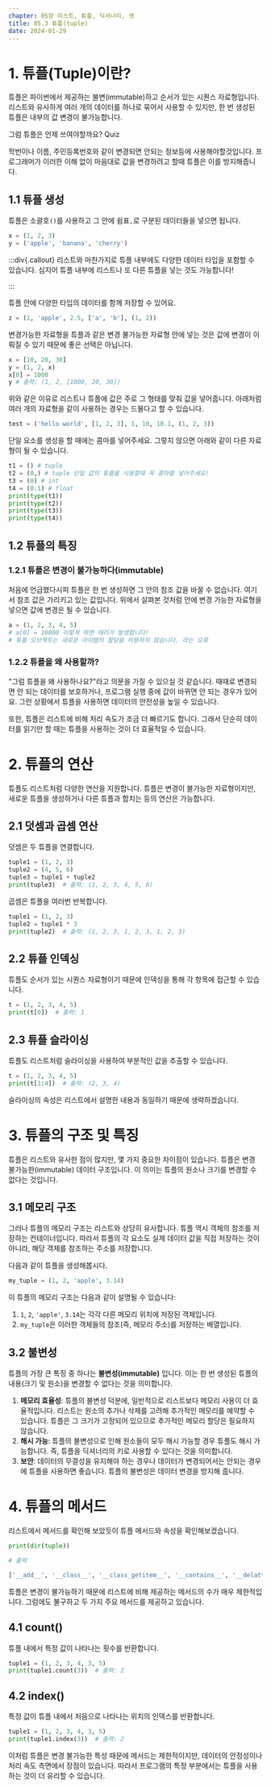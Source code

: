 ```yaml
---
chapter: 05장 리스트, 튜플, 딕셔너리, 셋
title: 05.3 튜플(tuple)
date: 2024-01-29
---
```


# 1. 튜플(Tuple)이란?

튜플은 파이썬에서 제공하는 불변(immutable)하고 순서가 있는 시퀀스 자료형입니다. 리스트와 유사하게 여러 개의 데이터를 하나로 묶어서 사용할 수 있지만, 한 번 생성된 튜플은 내부의 값 변경이 불가능합니다.

그럼 튜플은 언제 쓰여야할까요? Quiz

학번이나 이름, 주민등록번호와 같이 변경되면 안되는 정보등에 사용해야할것입니다. 프로그래머가 이러한 이해 없이 마음대로 값을 변경하려고 할때 튜플은 이를 방지해줍니다.

## 1.1 튜플 생성

튜플은 소괄호`()`를 사용하고 그 안에 쉼표`,`로 구분된 데이터들을 넣으면 됩니다.

```python
x = (1, 2, 3)
y = ('apple', 'banana', 'cherry')
```

:::div{.callout}
리스트와 마찬가지로 튜플 내부에도 다양한 데이터 타입을 포함할 수 있습니다. 심지어 튜플 내부에 리스트나 또 다른 튜플을 넣는 것도 가능합니다!

:::

튜플 안에 다양한 타입의 데이터를 함께 저장할 수 있어요.

```python
z = (1, 'apple', 2.5, ['a', 'b'], (1, 2))
```

변경가능한 자료형을 튜플과 같은 변경 불가능한 자료형 안에 넣는 것은 값에 변경이 이뤄질 수 있기 때문에 좋은 선택은 아닙니다.

```python
x = [10, 20, 30]
y = (1, 2, x)
x[0] = 1000
y # 출력: (1, 2, [1000, 20, 30])
```

위와 같은 이유로 리스트나 튜플에 값은 주로 그 형태를 맞춰 값을 넣어줍니다. 아래처럼 여러 개의 자료형을 같이 사용하는 경우는 드물다고 할 수 있습니다.

```python
test = ('hello world', [1, 2, 3], 1, 10, 10.1, (1, 2, 3))
```

단일 요소를 생성을 할 때에는 콤마를 넣어주세요. 그렇지 않으면 아래와 같이 다른 자료형이 될 수 있습니다.

```python
t1 = () # tuple
t2 = (0,) # tuple 단일 값의 튜플을 사용할때 꼭 콤마를 넣어주세요!
t3 = (0) # int
t4 = (0.1) # float
print(type(t1))
print(type(t2))
print(type(t3))
print(type(t4))
```

## 1.2 튜플의 특징

### 1.2.1 튜플은 변경이 불가능하다(immutable)

처음에 언급했다시피 튜플은 한 번 생성하면 그 안의 참조 값을 바꿀 수 없습니다. 여기서 참조 값은 가리키고 있는 값입니다. 위에서 살펴본 것처럼 안에 변경 가능한 자료형을 넣으면 값에 변경은 될 수 있습니다.

```python
a = (1, 2, 3, 4, 5)
# a[0] = 10000 이렇게 하면 에러가 발생합니다!
# 튜플 오브젝트는 새로운 아이템의 할당을 허용하지 않습니다. 라는 오류
```

### 1.2.2 튜플을 왜 사용할까?

"그럼 튜플을 왜 사용하나요?"라고 의문을 가질 수 있으실 것 같습니다. 때때로 변경되면 안 되는 데이터를 보호하거나, 프로그램 실행 중에 값이 바뀌면 안 되는 경우가 있어요. 그런 상황에서 튜플을 사용하면 데이터의 안전성을 높일 수 있습니다.

또한, 튜플은 리스트에 비해 처리 속도가 조금 더 빠르기도 합니다. 그래서 단순히 데이터를 읽기만 할 때는 튜플을 사용하는 것이 더 효율적일 수 있습니다.

# 2. 튜플의 연산

튜플도 리스트처럼 다양한 연산을 지원합니다. 튜플은 변경이 불가능한 자료형이지만, 새로운 튜플을 생성하거나 다른 튜플과 합치는 등의 연산은 가능합니다.

## 2.1 덧셈과 곱셈 연산

덧셈은 두 튜플을 연결합니다.

```python
tuple1 = (1, 2, 3)
tuple2 = (4, 5, 6)
tuple3 = tuple1 + tuple2
print(tuple3)  # 출력: (1, 2, 3, 4, 5, 6)
```

곱셈은 튜플을 여러번 반복합니다.

```python
tuple1 = (1, 2, 3)
tuple2 = tuple1 * 3
print(tuple2)  # 출력: (1, 2, 3, 1, 2, 3, 1, 2, 3)
```

## 2.2 튜플 인덱싱

튜플도 순서가 있는 시퀀스 자료형이기 때문에 인덱싱을 통해 각 항목에 접근할 수 있습니다.

```python
t = (1, 2, 3, 4, 5)
print(t[0])  # 출력: 1
```

## 2.3 튜플 슬라이싱

튜플도 리스트처럼 슬라이싱을 사용하여 부분적인 값을 추출할 수 있습니다.

```python
t = (1, 2, 3, 4, 5)
print(t[1:4])  # 출력: (2, 3, 4)
```

슬라이싱의 속성은 리스트에서 설명한 내용과 동일하기 때문에 생략하겠습니다.

# 3. 튜플의 구조 및 특징

튜플은 리스트와 유사한 점이 많지만, 몇 가지 중요한 차이점이 있습니다. 튜플은 변경 불가능한(immutable) 데이터 구조입니다. 이 의미는 튜플의 원소나 크기를 변경할 수 없다는 것입니다.

## 3.1 메모리 구조

그러나 튜플의 메모리 구조는 리스트와 상당히 유사합니다. 튜플 역시 객체의 참조를 저장하는 컨테이너입니다. 따라서 튜플의 각 요소도 실제 데이터 값을 직접 저장하는 것이 아니라, 해당 객체를 참조하는 주소를 저장합니다.

다음과 같이 튜플을 생성해봅시다.

```python
my_tuple = (1, 2, 'apple', 3.14)
```

이 튜플의 메모리 구조는 다음과 같이 설명될 수 있습니다:

1. `1`, `2`, `'apple'`, `3.14`는 각각 다른 메모리 위치에 저장된 객체입니다.
2. `my_tuple`은 이러한 객체들의 참조(즉, 메모리 주소)를 저장하는 배열입니다.
<!-- 
그림으로 표현하면 아래와 같습니다.

(그림 추가 예정) -->

## 3.2 불변성

튜플의 가장 큰 특징 중 하나는 **불변성(immutable)** 입니다. 이는 한 번 생성된 튜플의 내용(크기 및 원소)을 변경할 수 없다는 것을 의미합니다.

1. **메모리 효율성**: 튜플의 불변성 덕분에, 일반적으로 리스트보다 메모리 사용이 더 효율적입니다. 리스트는 원소의 추가나 삭제를 고려해 추가적인 메모리를 예약할 수 있습니다. 튜플은 그 크기가 고정되어 있으므로 추가적인 메모리 할당은 필요하지 않습니다.
2. **해시 가능**: 튜플의 불변성으로 인해 원소들이 모두 해시 가능할 경우 튜플도 해시 가능합니다. 즉, 튜플을 딕셔너리의 키로 사용할 수 있다는 것을 의미합니다.
3. **보안**: 데이터의 무결성을 유지해야 하는 경우나 데이터가 변경되어서는 안되는 경우에 튜플을 사용하면 좋습니다. 튜플의 불변성은 데이터 변경을 방지해 줍니다.

# 4. 튜플의 메서드

리스트에서 메서드를 확인해 보았듯이 튜플 메서드와 속성을 확인해보겠습니다.

```python
print(dir(tuple))
```

```python
# 출력

['__add__', '__class__', '__class_getitem__', '__contains__', '__delattr__', '__dir__', '__doc__', '__eq__', '__format__', '__ge__', '__getattribute__', '__getitem__', '__getnewargs__', '__gt__', '__hash__', '__init__', '__init_subclass__', '__iter__', '__le__', '__len__', '__lt__', '__mul__', '__ne__', '__new__', '__reduce__', '__reduce_ex__', '__repr__', '__rmul__', '__setattr__', '__sizeof__', '__str__', '__subclasshook__', 'count', 'index']
```

튜플은 변경이 불가능하기 때문에 리스트에 비해 제공하는 메서드의 수가 매우 제한적입니다. 그럼에도 불구하고 두 가지 주요 메서드를 제공하고 있습니다.

## 4.1 count()

튜플 내에서 특정 값이 나타나는 횟수를 반환합니다.

```python
tuple1 = (1, 2, 3, 4, 3, 5)
print(tuple1.count(3))  # 출력: 2
```

## 4.2 index()

특정 값이 튜플 내에서 처음으로 나타나는 위치의 인덱스를 반환합니다.

```python
tuple1 = (1, 2, 3, 4, 3, 5)
print(tuple1.index(3))  # 출력: 2
```

이처럼 튜플은 변경 불가능한 특성 때문에 메서드는 제한적이지만, 데이터의 안정성이나 처리 속도 측면에서 장점이 있습니다. 따라서 프로그램의 특정 부분에서는 튜플을 사용하는 것이 더 유리할 수 있습니다.
